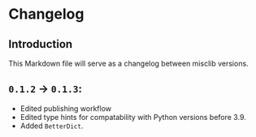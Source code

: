 # Changelog
## Introduction
This Markdown file will serve as a changelog between misclib versions.
## `0.1.2` -> `0.1.3`:
- Edited publishing workflow
- Edited type hints for compatability with Python versions before 3.9.
- Added `BetterDict`.